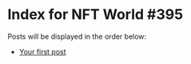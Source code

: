 # Index for NFT World #395
Posts will be displayed in the order below:

- [Your first post](./001-first.md)


